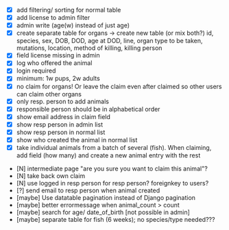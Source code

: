- [X] add filtering/ sorting for normal table
- [X] add license to admin filter
- [X] admin write (age(w) instead of just age)
- [X] create separate table for organs -> create new table (or mix both?) id, species, sex, DOB, DOD, age at DOD, line, organ type to be taken, mutations, location, method of killing, killing person
- [X] field license missing in admin
- [X] log who offered the animal
- [X] login required
- [X] minimum: 1w pups, 2w adults
- [X] no claim for organs! Or leave the claim even after claimed so other users can claim other organs
- [X] only resp. person to add animals
- [X] responsible person should be in alphabetical order
- [X] show email address in claim field
- [X] show resp person in admin list
- [X] show resp person in normal list
- [X] show who created the animal in normal list
- [X] take individual animals from a batch of several (fish). When claiming, add field (how many) and create a new animal entry with the rest
- [N] intermediate page "are you sure you want to claim this animal"?
- [N] take back own claim
- [N] use logged in resp person for resp person? foreignkey to users?
- [?] send email to resp person when animal created
- [maybe] Use datatable pagination instead of Django pagination
- [maybe] better errormessage when animal_count > count
- [maybe] search for age/ date_of_birth [not possible in admin]
- [maybe] separate table for fish (6 weeks); no species/type needed???
